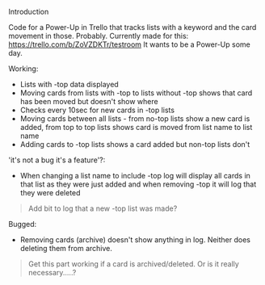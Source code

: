 Introduction

Code for a Power-Up in Trello that tracks lists with a keyword and the card movement in those. Probably.
Currently made for this: https://trello.com/b/ZoVZDKTr/testroom It wants to be a Power-Up some day.

Working:
* Lists with -top data displayed
* Moving cards from lists with -top to lists without -top shows that card has been moved but doesn't show where
* Checks every 10sec for new cards in -top lists
* Moving cards between all lists - from no-top lists show a new card is added, from top to top lists shows card is moved from list name to list name
* Adding cards to -top lists shows a card added but non-top lists don't

'it's not a bug it's a feature'?:
* When changing a list name to include -top log will display all cards in that list as they were just added and when removing -top it will log that they were deleted
> Add bit to log that a new -top list was made?

Bugged:
* Removing cards (archive) doesn't show anything in log. Neither does deleting them from archive.
> Get this part working if a card is archived/deleted. Or is it really necessary.....?